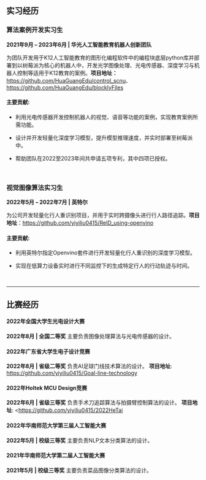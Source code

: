 ## 实习经历



### 算法案例开发实习生  

**2021年9月 – 2023年6月 | 华光人工智能教育机器人创新团队**  

为团队开发用于K12人工智能教育的图形化编程软件中的编程块底层python库并部署到以树莓派为核心的机器人中，开发光学图像处理、光电传感器、深度学习与机器人控制等适用于K12教育的案例。**项目地址：**<https://github.com/HuaGuangEdu/control_scnu>、https://github.com/HuaGuangEdu/blocklyFiles

#### 主要贡献:  
- 利用光电传感器开发控制机器人的视觉、语音等功能的案例，实现教育案例所需功能。  

- 设计并开发轻量化深度学习模型，提升模型推理速度，并实时部署至树莓派中。  

- 帮助团队在2022至2023年间共申请五项专利，其中四项已授权。

  ​



### 视觉图像算法实习生

**2022年5月 – 2022年7月 | 英特尔**

为公司开发轻量化行人重识别项目，并用于实时跨摄像头进行行人路径追踪。**项目地址**：https://github.com/yiyiliu0415/ReID_using-openvino

#### 主要贡献:

- 利用英特尔指定Openvino套件进行开发轻量化行人重识别的深度学习模型。  

- 实现在低算力设备实时进行不同监控下的生成特定行人的行动轨迹与时间。

  ​


------

## 比赛经历



#### **2022年全国大学生光电设计大赛**

**2022年8月 | 全国二等奖**
主要负责图像处理算法与光电传感器的设计。



#### **2022年广东省大学生电子设计竞赛**

**2022年8月 | 省级二等奖**
负责AI足球门线技术算法的设计。
**项目地址**: <https://github.com/yiyiliu0415/Goal-line-technology>



#### **2022年Holtek MCU Design竞赛**

**2022年6月 | 省级三等奖**
负责手术刀追踪算法与拍摄臂控制算法的设计。
**项目地址**: <https://github.com/yiyiliu0415/2022HeTai



#### **2022年华南师范大学第三届人工智能大赛**

**2022年5月 | 校级三等奖**
主要负责NLP文本分类算法的设计。



#### **2021年华南师范大学第二届人工智能大赛**

**2021年5月 | 校级三等奖**
主要负责菜品图像分类算法的设计。